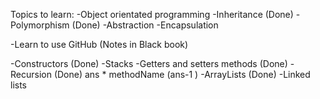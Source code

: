 Topics to learn:
-Object orientated programming
    -Inheritance (Done)
    -Polymorphism (Done)
    -Abstraction
    -Encapsulation 

-Learn to use GitHub (Notes in Black book)

-Constructors (Done)
-Stacks
-Getters and setters methods (Done)
-Recursion (Done) ans * methodName (ans-1
)
-ArrayLists (Done)
-Linked lists